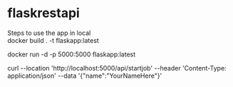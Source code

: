 # flaskrestapi

Steps to use the app in local <br>
docker build . -t flaskapp:latest

docker run -d -p 5000:5000 flaskapp:latest

curl --location 'http://localhost:5000/api/startjob'  --header 'Content-Type: application/json' --data '{"name":"YourNameHere"}'
